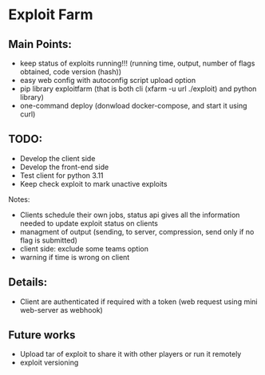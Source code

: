 # Exploit Farm

## Main Points:
- keep status of exploits running!!! (running time, output, number of flags obtained, code version (hash))
- easy web config with autoconfig script upload option
- pip library exploitfarm (that is both cli (xfarm -u url ./exploit) and python library)
- one-command deploy (donwload docker-compose, and start it using curl)

## TODO:
- Develop the client side
- Develop the front-end side
- Test client for python 3.11
- Keep check exploit to mark unactive exploits

Notes:
- Clients schedule their own jobs, status api gives all the information needed to update exploit status on clients
- managment of output (sending, to server, compression, send only if no flag is submitted)
- client side: exclude some teams option
- warning if time is wrong on client

## Details:
- Client are authenticated if required with a token (web request using mini web-server as webhook)

## Future works
- Upload tar of exploit to share it with other players or run it remotely
- exploit versioning

